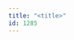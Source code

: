 ```yaml
---
title: "<title>"
id: 1285
---
```


<title>
<source> https://www.infosecurity-magazine.com/news/apple-ransom-threat-legitimacy-is/ </source>
<date> 2017_03_27 </date>
<text>
By now, you may have heard that a hacking organization identifying itself as the Turkish Crime Family has gone hunting for a very big fish: It said that it has credentials for hundreds of millions of Apple accounts of various sorts (including email and iCloud), and it’s threatening to wipe all of the iPhones in the cache unless a hefty ransom is paid.
The group is asking for either $75,000 in Bitcoin or $100,000 in iTunes gift cards before the April 7 deadline.
Turkish Crime Family (let’s call them TCF) was first reported by Vice’s Motherboard as having 559 million total accounts—and other reports say there are either 200 million or 300 million vulnerable iPhone accounts.
Regardless of the number, it’s a lot—and on the surface the news, if TCF really does have those credentials, would indicate that Apple has suffered a major data breach.
Apple said in a media statement: “There have not been any breaches in any of Apple’s systems including iCloud and Apple ID.
The alleged list of email addresses and passwords appears to have been obtained from previously compromised third-party services.
We're actively monitoring to prevent unauthorized access to user accounts and are working with law enforcement to identify the criminals involved.
To protect against these type of attacks, we always recommend that users always use strong passwords, not use those same passwords across sites and turn on two-factor authentication."
Which means that the danger, if it does exist, isn’t new for these Apple users.
And indeed, many of the accounts could be defunct: Some of the addresses are @mac.com and @me.com addresses, which could be almost two decades old.
Motherboard confirmed a back-and-forth conversation between the hackers and Apple security teams, but TCF has yet to publicly provide solid proof of how and what information they have, besides a YouTube video (now removed) that Motherboard said shows someone logging into an iCloud account.
Meanwhile, ZDNet said that it was able to get a data sample of 54 allegedly breached accounts from TCF—finding that they were all legitimate email addresses.
The outlet also reached 10 users that said the listed pilfered passwords were correct.
John Bambenek, threat systems manager of Fidelis Cybersecurity, said that he’s skeptical about the hacker group’s claims, noting that there are always people who make unfounded threats to organizations in the hope of an easy payday—or notoriety.
“The hacker group is not following what’s become typical operating procedure,” he said via email.
“For example, if this were a real ransomware attack, they would be communicating privately with the company they are targeting.
Based on previous incidents, the current threat has all the hallmarks of a stunt.
If they really have the ability to wipe iPhones then they would have wiped a few already as ‘proof of life’”.
But that said, do consumers really want to roll the dice with their pictures and other information on the phone?
Lamar Bailey, director of security research and development for Tripwire, said via email that the hackers may have indeed been able to meticulously assemble a cohesive database of previously stolen Apple credentials by making use of various former data breaches of sources outside of Apple—this is a good highlight once again of the widespread problem of password re-use.
It would have required a large effort, but he noted that it could be done.
“If this is legit, the hackers would have had to obtain access to the individual user accounts via breaking the passwords of each of the user accounts or have acquired access to the Apple iCloud servers,” he said.
“The access to each user account is much more realistic since we have seen numerous reports of all the weak passwords people use for their computers and accounts”.
And, he added, if the hackers have password access to individual user accounts, they can indeed erase phones remotely and change passwords for the Apple account.
“The hackers cannot remove backups for Apple devices from the cloud, but changing the passwords will make it hard for the legitimate users to reset and recover their devices,” he noted.
“Once the end-user has access to their account, they will be able to restore their device”.
Apple users—and indeed all users of any online-facing service—should make sure they’re using strong passwords and enabling two-factor authentication as an added protection.
“Having a local backup of your device is always a good idea too.
It is faster to restore a device locally than over the internet, and having a small NAS (Network Attached Storage) device at home for pictures and backups is a good investment to supplement the cloud backups,” Bailey added.
</text>



## Annotations

Annotation keys: content, sourcefile, cyberevent, info

<details>
<summary>Raw annotation JSON (preview)</summary>

```json
{
  "content": "By now, you may have heard that a hacking organization identifying itself as the Turkish Crime Family has gone hunting for a very big fish: It said that it has credentials for hundreds of millions of Apple accounts of various sorts (including email and iCloud), and it\u2019s threatening to wipe all of the iPhones in the cache unless a hefty ransom is paid. The group is asking for either $75,000 in Bitcoin or $100,000 in iTunes gift cards before the April 7 deadline. Turkish Crime Family (let\u2019s call them TCF) was first reported by Vice\u2019s Motherboard as having 559 million total accounts\u2014and other reports say there are either 200 million or 300 million vulnerable iPhone accounts. Regardless of the number, it\u2019s a lot\u2014and on the surface the news, if TCF really does have those credentials, would indicate that Apple has suffered a major data breach. Apple said in a media statement: \u201cThere have not been any breaches in any of Apple\u2019s systems including iCloud and Apple ID. The alleged list of email addresses and passwords appears to have been obtained from previously compromised third-party services. We're actively monitoring to prevent unauthorized access to user accounts and are working with law enforcement to identify the criminals involved. To protect against these type of attacks, we always recommend that users always use strong passwords, not use those same passwords across sites and turn on two-factor authentication.\" Which means that the danger, if it does exist, isn\u2019t new for these Apple users. And indeed, many of the accounts could be defunct: Some of the addresses are @mac.com and @me.com addresses, which could be almost two decades old. Motherboard confirmed a back-and-forth conversation between the hackers and Apple security teams, but TCF has yet to publicly provide solid proof of how and what information they have, besides a YouTube video (now removed) that Motherboard said shows someone logging into an iCloud account. Meanwhile, ZDNet said that it was able to get a data sample of 54 allegedly breached accounts from TCF\u2014finding that they were all legitimate email addresses. The outlet also reached 10 users that said the listed pilfered passwords were correct. John Bambenek, threat systems manager of Fidelis Cybersecurity, said that he\u2019s skeptical about the hacker group\u2019s claims, noting that there are always people who make unfounded threats to organizations in the hope of an easy payday\u2014or notoriety. \u201cThe hacker group is not following what\u2019s become typical operating procedure,\u201d he said via email. \u201cFor example, if this were a real ransomware attack, they would be communicating privately with the company they are targeting. Based on previous incidents, the current threat has all the hallmarks of a stunt. If they really have the ability to wipe iPhones then they would have wiped a few already as \u2018proof of life\u2019\u201d. But that said, do consumers really want to roll the dice with their pictures and other information on the phone? Lamar Bailey, director of security research and development for Tripwire, said via email that the hackers may have indeed been able to meticulously assemble a cohesive database of previously stolen Apple credentials by making use of various former data breaches of sources outside of Apple\u2014this is a good highlight once again of the widespread problem of password re-use. It would have required a large effort, but he noted that it could be done. \u201cIf this is legit, the hackers would have had to obtain access to the individual user accounts via breaking the passwords of each of the user accounts or have acquired access to the Apple iCloud servers,\u201d he said. \u201cThe access to each user account is much more realistic since we have seen numerous reports of all the weak passwords people use for their computers and accounts\u201d. And, he added, if the hackers have password access to ind
```
</details>
